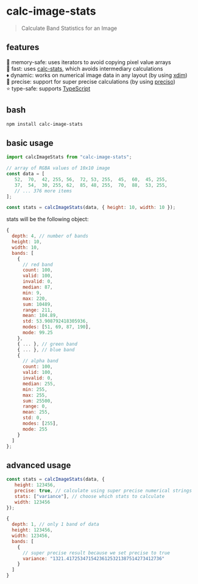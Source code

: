 # calc-image-stats
> Calculate Band Statistics for an Image

## features
🦺 memory-safe: uses iterators to avoid copying pixel value arrays  
🚀 fast: uses [calc-stats](https://github.com/danieljdufour/calc-stats), which avoids intermediary calculations  
♦️  dynamic: works on numerical image data in any layout (by using [xdim](https://github.com/danieljdufour/xdim))  
🧭 precise: support for super precise calculations (by using [preciso](https://github.com/danieljdufour/preciso))  
⭐ type-safe: supports [TypeScript](https://www.typescriptlang.org/)

## bash
```bash
npm install calc-image-stats
```

## basic usage
```js
import calcImageStats from "calc-image-stats";

// array of RGBA values of 10x10 image
const data = [
   52,  70,  42, 255, 56,  72, 53, 255,  45,  60,  45, 255,
   37,  54,  30, 255, 62,  85, 48, 255,  70,  88,  53, 255,
   // ... 376 more items
];

const stats = calcImageStats(data, { height: 10, width: 10 });
```
stats will be the following object:
```js
{
  depth: 4, // number of bands
  height: 10,
  width: 10,
  bands: [
    {
      // red band
      count: 100,
      valid: 100,
      invalid: 0,
      median: 87,
      min: 9,
      max: 220,
      sum: 10489,
      range: 211,
      mean: 104.89,
      std: 53.908792418305936,
      modes: [51, 69, 87, 190],
      mode: 99.25
    },
    { ... }, // green band
    { ... }, // blue band
    {
      // alpha band
      count: 100,
      valid: 100,
      invalid: 0,
      median: 255,
      min: 255,
      max: 255,
      sum: 25500,
      range: 0,
      mean: 255,
      std: 0,
      modes: [255],
      mode: 255
    }
  ]
};
```

## advanced usage
```js
const stats = calcImageStats(data, {
   height: 123456,
   precise: true, // calculate using super precise numerical strings
   stats: ["variance"], // choose which stats to calculate
   width: 123456
});

{
  depth: 1, // only 1 band of data
  height: 123456,
  width: 123456,
  bands: [
    {
      // super precise result because we set precise to true
      variance: "1321.41725347154236125321387514273412736"
    }
  ]
}   
```
